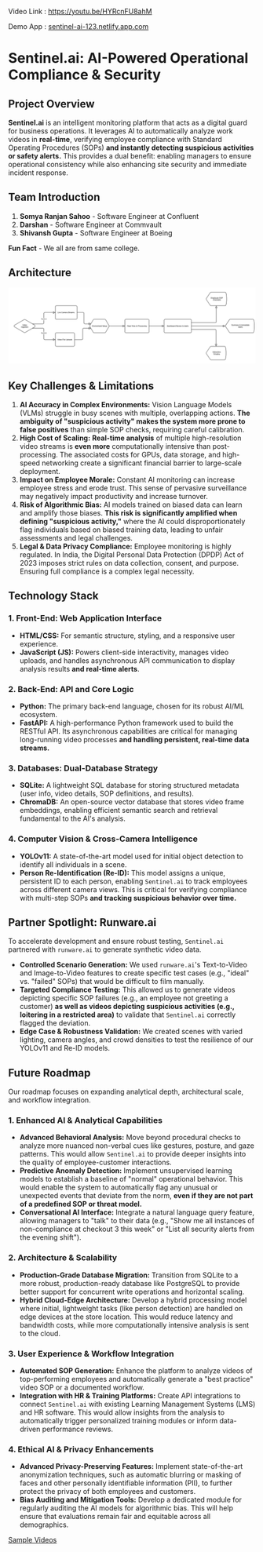 Video Link : https://youtu.be/HYRcnFU8ahM

Demo App : [sentinel-ai-123.netlify.app.com
](http://sentinel-ai-123.netlify.app.com/)

# Sentinel.ai: AI-Powered Operational Compliance & Security

## Project Overview

**Sentinel.ai** is an intelligent monitoring platform that acts as a digital guard for business operations. It leverages AI to automatically analyze work videos in **real-time**, verifying employee compliance with Standard Operating Procedures (SOPs) **and instantly detecting suspicious activities or safety alerts.** This provides a dual benefit: enabling managers to ensure operational consistency while also enhancing site security and immediate incident response.

## Team Introduction

1.  **Somya Ranjan Sahoo** - Software Engineer at Confluent
2.  **Darshan** - Software Engineer at Commvault
3.  **Shivansh Gupta** - Software Engineer at Boeing

**Fun Fact** - We all are from same college.

## Architecture

![Flow Diagram](sentinel_ai_flow_diagram.png)

## Key Challenges & Limitations

1.  **AI Accuracy in Complex Environments:** Vision Language Models (VLMs) struggle in busy scenes with multiple, overlapping actions. **The ambiguity of "suspicious activity" makes the system more prone to false positives** than simple SOP checks, requiring careful calibration.
2.  **High Cost of Scaling:** **Real-time analysis** of multiple high-resolution video streams is **even more** computationally intensive than post-processing. The associated costs for GPUs, data storage, and high-speed networking create a significant financial barrier to large-scale deployment.
3.  **Impact on Employee Morale:** Constant AI monitoring can increase employee stress and erode trust. This sense of pervasive surveillance may negatively impact productivity and increase turnover.
4.  **Risk of Algorithmic Bias:** AI models trained on biased data can learn and amplify those biases. **This risk is significantly amplified when defining "suspicious activity,"** where the AI could disproportionately flag individuals based on biased training data, leading to unfair assessments and legal challenges.
5.  **Legal & Data Privacy Compliance:** Employee monitoring is highly regulated. In India, the Digital Personal Data Protection (DPDP) Act of 2023 imposes strict rules on data collection, consent, and purpose. Ensuring full compliance is a complex legal necessity.

## Technology Stack

### 1. Front-End: Web Application Interface
* **HTML/CSS:** For semantic structure, styling, and a responsive user experience.
* **JavaScript (JS):** Powers client-side interactivity, manages video uploads, and handles asynchronous API communication to display analysis results **and real-time alerts**.

### 2. Back-End: API and Core Logic
* **Python:** The primary back-end language, chosen for its robust AI/ML ecosystem.
* **FastAPI:** A high-performance Python framework used to build the RESTful API. Its asynchronous capabilities are critical for managing long-running video processes **and handling persistent, real-time data streams.**

### 3. Databases: Dual-Database Strategy
* **SQLite:** A lightweight SQL database for storing structured metadata (user info, video details, SOP definitions, and results).
* **ChromaDB:** An open-source vector database that stores video frame embeddings, enabling
    efficient semantic search and retrieval fundamental to the AI's analysis.

### 4. Computer Vision & Cross-Camera Intelligence
* **YOLOv11:** A state-of-the-art model used for initial object detection to identify all individuals in a scene.
* **Person Re-Identification (Re-ID):** This model assigns a unique, persistent ID to each person, enabling `Sentinel.ai` to track employees across different camera views. This is critical for verifying compliance with multi-step SOPs **and tracking suspicious behavior over time.**

## Partner Spotlight: Runware.ai

To accelerate development and ensure robust testing, `Sentinel.ai` partnered with `runware.ai` to generate synthetic video data.

* **Controlled Scenario Generation:** We used `runware.ai`'s Text-to-Video and Image-to-Video features to create specific test cases (e.g., "ideal" vs. "failed" SOPs) that would be difficult to film manually.
* **Targeted Compliance Testing:** This allowed us to generate videos depicting specific SOP failures (e.g., an employee not greeting a customer) **as well as videos depicting suspicious activities (e.g., loitering in a restricted area)** to validate that `Sentinel.ai` correctly flagged the deviation.
* **Edge Case & Robustness Validation:** We created scenes with varied lighting, camera angles, and crowd densities to test the resilience of our YOLOv11 and Re-ID models.

## Future Roadmap

Our roadmap focuses on expanding analytical depth, architectural scale, and workflow integration.

### 1. Enhanced AI & Analytical Capabilities
* **Advanced Behavioral Analysis:** Move beyond procedural checks to analyze more nuanced non-verbal cues like gestures, posture, and gaze patterns. This would allow `Sentinel.ai` to provide deeper insights into the quality of employee-customer interactions.
* **Predictive Anomaly Detection:** Implement unsupervised learning models to establish a baseline of "normal" operational behavior. This would enable the system to automatically flag any unusual or unexpected events that deviate from the norm, **even if they are not part of a predefined SOP or threat model.**
* **Conversational AI Interface:** Integrate a natural language query feature, allowing managers to "talk" to their data (e.g., "Show me all instances of non-compliance at checkout 3 this week" or "List all security alerts from the evening shift").

### 2. Architecture & Scalability
* **Production-Grade Database Migration:** Transition from SQLite to a more robust, production-ready database like PostgreSQL to provide better support for concurrent write operations and horizontal scaling.
* **Hybrid Cloud-Edge Architecture:** Develop a hybrid processing model where initial, lightweight tasks (like person detection) are handled on edge devices at the store location. This would reduce latency and bandwidth costs, while more computationally intensive analysis is sent to the cloud.

### 3. User Experience & Workflow Integration
* **Automated SOP Generation:** Enhance the platform to analyze videos of top-performing employees and automatically generate a "best practice" video SOP or a documented workflow.
* **Integration with HR & Training Platforms:** Create API integrations to connect `Sentinel.ai` with existing Learning Management Systems (LMS) and HR software. This would allow insights from the analysis to automatically trigger personalized training modules or inform data-driven performance reviews.

### 4. Ethical AI & Privacy Enhancements
* **Advanced Privacy-Preserving Features:** Implement state-of-the-art anonymization techniques, such as automatic blurring or masking of faces and other personally identifiable information (PII), to further protect the privacy of both employees and customers.
* **Bias Auditing and Mitigation Tools:** Develop a dedicated module for regularly auditing the AI models for algorithmic bias. This will help ensure that evaluations remain fair and equitable across all demographics.

[Sample Videos](https://drive.google.com/drive/folders/10TubcKfi1VbarbheSj9ax1XIuVSduZ5P?usp=sharing)
